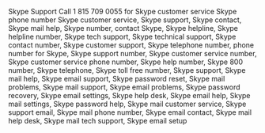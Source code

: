 Skype Support Call 1 815 709 0055 for Skype customer service
Skype phone number
Skype customer service, 
Skype support, 
Skype contact, 
Skype mail help, 
Skype number, 
contact Skype, 
Skype helpline, 
Skype helpline number, 
Skype tech support, 
Skype technical support, 
Skype contact number, 
Skype customer support, 
Skype telephone number, 
phone number for Skype, 
Skype support number, 
Skype customer service number, 
Skype customer service phone number, 
Skype help number, 
Skype 800 number, 
Skype telephone, 
Skype toll free number, 
Skype support, 
Skype mail help, 
Skype email support, 
Skype password reset, 
Skype mail problems, 
Skype mail support, 
Skype email problems, 
Skype password recovery, 
Skype email settings, 
Skype help desk, 
Skype email help, 
Skype mail settings, 
Skype password help, 
Skype mail customer service, 
Skype support email, 
Skype mail phone number, 
Skype email contact, 
Skype mail help desk, 
Skype mail tech support, 
Skype email setup
